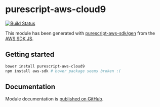 # purescript-aws-cloud9

[![Build Status](https://app.wercker.com/status/5909b9e96d1080804b17a28f72f87b6b/s/master)](https://app.wercker.com/project/byKey/5909b9e96d1080804b17a28f72f87b6b)

This module has been generated with [purescript-aws-sdk/gen](https://github.com/purescript-aws-sdk/gen) from the [AWS SDK JS](https://github.com/aws/aws-sdk-js).

## Getting started

```sh
bower install purescript-aws-cloud9
npm install aws-sdk # bower package seems broken :(
```

## Documentation

Module documentation is [published on GitHub](https://github.com/purescript-aws-sdk/purescript-aws-cloud9/tree/master/docs).
